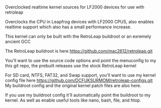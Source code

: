 Overclocked realtime kernel sources for LF2000 devices for use with retroleap

Overclocks the CPU in Leapfrog devices with LF2000 CPUS, also enables realtime support which also has a small performance increase.

This kernel can only be built with the RetroLeap buildroot or an exremely ancient GCC

The RetroLeap buildroot is here https://github.com/mac2612/retroleap.git

You'll want to use the source code options and point the menuconfig to my this git repo, the prebuilt releases use the stock RetroLeap kernel

For SD card, NTFS, FAT32, and Swap support, you'll want to use my kernel config file here https://github.com/DCFUKSURMOM/retroleap-configs.git My buildroot config and the original kernel patch files are also here.

If you use my buildroot config it'll automatically point the buildroot to my kernel. As well as enable useful tools
like nano, bash, file, and htop.

